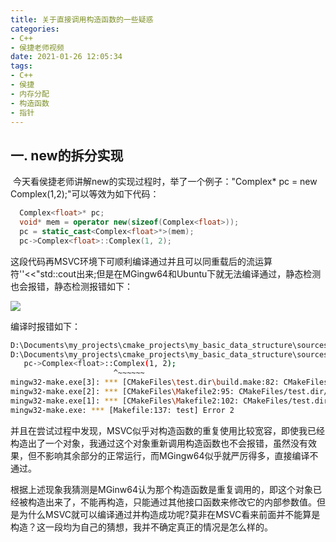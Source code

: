 ```yaml
---
title: 关于直接调用构造函数的一些疑惑
categories: 
- C++
- 侯捷老师视频
date: 2021-01-26 12:05:34
tags:
- C++
- 侯捷
- 内存分配
- 构造函数
- 指针
---
```








## 一. new的拆分实现

​		今天看侯捷老师讲解new的实现过程时，举了一个例子："Complex<float>* pc = new Complex(1,2);"可以等效为如下代码：

```c++
  Complex<float>* pc;
  void* mem = operator new(sizeof(Complex<float>));
  pc = static_cast<Complex<float>*>(mem);
  pc->Complex<float>::Complex(1, 2);
```

​		这段代码再MSVC环境下可顺利编译通过并且可以同重载后的流运算符''<<"std::cout出来;但是在MGingw64和Ubuntu下就无法编译通过，静态检测也会报错，静态检测报错如下：

![](D:\Documents\my_projects\my_blog\source\_posts\一些疑惑\001.png)

编译时报错如下：

```bash
D:\Documents\my_projects\cmake_projects\my_basic_data_structure\sources\test.cpp: In function 'int main()':
D:\Documents\my_projects\cmake_projects\my_basic_data_structure\sources\test.cpp:26:23: error: cannot call constructor 'Complex<float>::Complex' directly
   pc->Complex<float>::Complex(1, 2);
                       ^~~~~~~
mingw32-make.exe[3]: *** [CMakeFiles\test.dir\build.make:82: CMakeFiles/test.dir/sources/test.cpp.obj] Error 1
mingw32-make.exe[2]: *** [CMakeFiles\Makefile2:95: CMakeFiles/test.dir/all] Error 2
mingw32-make.exe[1]: *** [CMakeFiles\Makefile2:102: CMakeFiles/test.dir/rule] Error 2
mingw32-make.exe: *** [Makefile:137: test] Error 2

```

​		并且在尝试过程中发现，MSVC似乎对构造函数的重复使用比较宽容，即使我已经构造出了一个对象，我通过这个对象重新调用构造函数也不会报错，虽然没有效果，但不影响其余部分的正常运行，而MGingw64似乎就严厉得多，直接编译不通过。

​		根据上述现象我猜测是MGinw64认为那个构造函数是重复调用的，即这个对象已经被构造出来了，不能再构造，只能通过其他接口函数来修改它的内部参数值。但是为什么MSVC就可以编译通过并构造成功呢?莫非在MSVC看来前面并不能算是构造？这一段均为自己的猜想，我并不确定真正的情况是怎么样的。